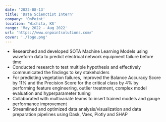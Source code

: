 ```yaml
---
date: '2022-08-13'
title: 'Data Scienctist Intern'
company: 'OnPoint'
location: 'Wichita, KS'
range: 'May 2022 - Aug 2022'
url: 'https://www.onpointsolutions.com/'
cover: './logo.png'
---
```


- Researched and developed SOTA Machine Learning Models using waveform data to predict electrical network
equipment failure before time
- Conducted research to test multiple hypothesis and effectively communicated the findings to key stakeholders
- For predicting vegetation failures, improved the Balance Accuracy Score by 11% and the Precision Score for the critical class by 4% by performing feature engineering, outlier treatment, complex model evaluation and hyperparameter tuning
- Collaborated with multivariate teams to insert trained models and gauge performance improvement
- Streamlined and optimized data analysis/visualization and data preparation pipelines using Dask, Vaex, Plotly and SHAP
